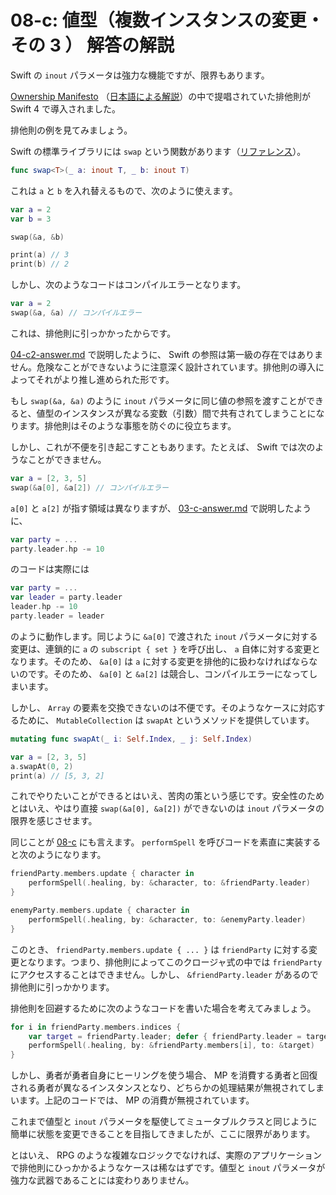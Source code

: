 # 08-c: 値型（複数インスタンスの変更・その 3 ） 解答の解説

Swift の `inout` パラメータは強力な機能ですが、限界もあります。

[Ownership Manifesto](https://github.com/apple/swift/blob/master/docs/OwnershipManifesto.md) （[日本語による解説](https://qiita.com/omochimetaru/items/c5f0eabde516e4713367)）の中で提唱されていた排他則が Swift 4 で導入されました。

排他則の例を見てみましょう。

Swift の標準ライブラリには `swap` という関数があります（[リファレンス](https://developer.apple.com/documentation/swift/1540890-swap)）。

```swift
func swap<T>(_ a: inout T, _ b: inout T)
```

これは `a` と `b` を入れ替えるもので、次のように使えます。

```swift
var a = 2
var b = 3

swap(&a, &b)

print(a) // 3
print(b) // 2
```

しかし、次のようなコードはコンパイルエラーとなります。

```swift
var a = 2
swap(&a, &a) // コンパイルエラー
```

これは、排他則に引っかかったからです。

[04-c2-answer.md](04-c2-answer.md) で説明したように、 Swift の参照は第一級の存在ではありません。危険なことができないように注意深く設計されています。排他則の導入によってそれがより推し進められた形です。

もし `swap(&a, &a)` のように `inout` パラメータに同じ値の参照を渡すことができると、値型のインスタンスが異なる変数（引数）間で共有されてしまうことになります。排他則はそのような事態を防ぐのに役立ちます。

しかし、これが不便を引き起こすこともあります。たとえば、 Swift では次のようなことができません。

```swift
var a = [2, 3, 5]
swap(&a[0], &a[2]) // コンパイルエラー
```

`a[0]` と `a[2]` が指す領域は異なりますが、 [03-c-answer.md](03-c-answer.md) で説明したように、

```swift
var party = ...
party.leader.hp -= 10
```

のコードは実際には

```swift
var party = ...
var leader = party.leader
leader.hp -= 10
party.leader = leader
```

のように動作します。同じように `&a[0]` で渡された `inout` パラメータに対する変更は、連鎖的に `a` の `subscript { set }` を呼び出し、 `a` 自体に対する変更となります。そのため、 `&a[0]` は `a` に対する変更を排他的に扱わなければならないのです。そのため、 `&a[0]` と `&a[2]` は競合し、コンパイルエラーになってしまいます。

しかし、 `Array` の要素を交換できないのは不便です。そのようなケースに対応するために、 `MutableCollection` は `swapAt` というメソッドを提供しています。

```swift
mutating func swapAt(_ i: Self.Index, _ j: Self.Index)
```

```swift
var a = [2, 3, 5]
a.swapAt(0, 2)
print(a) // [5, 3, 2]
```

これでやりたいことができるとはいえ、苦肉の策という感じです。安全性のためとはいえ、やはり直接 `swap(&a[0], &a[2])` ができないのは `inout` パラメータの限界を感じさせます。

同じことが [08-c](08-c.md) にも言えます。 `performSpell` を呼びコードを素直に実装すると次のようになります。

```swift
friendParty.members.update { character in
    performSpell(.healing, by: &character, to: &friendParty.leader)
}

enemyParty.members.update { character in
    performSpell(.healing, by: &character, to: &enemyParty.leader)
}
```

このとき、 `friendParty.members.update { ... }` は `friendParty` に対する変更となります。つまり、排他則によってこのクロージャ式の中では `friendParty` にアクセスすることはできません。しかし、 `&friendParty.leader` があるので排他則に引っかかります。

排他則を回避するために次のようなコードを書いた場合を考えてみましょう。

```swift
for i in friendParty.members.indices {
    var target = friendParty.leader; defer { friendParty.leader = target }
    performSpell(.healing, by: &friendParty.members[i], to: &target)
}
```

しかし、勇者が勇者自身にヒーリングを使う場合、 MP を消費する勇者と回復される勇者が異なるインスタンスとなり、どちらかの処理結果が無視されてしまいます。上記のコードでは、 MP の消費が無視されています。

これまで値型と `inout` パラメータを駆使してミュータブルクラスと同じように簡単に状態を変更できることを目指してきましたが、ここに限界があります。

とはいえ、 RPG のような複雑なロジックでなければ、実際のアプリケーションで排他則にひっかかるようなケースは稀なはずです。値型と `inout` パラメータが強力な武器であることには変わりありません。
